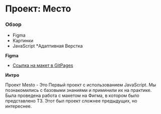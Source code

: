 # Проект: Место

### Обзор

* Figma
* Картинки
* JavaScript
*Адаптивная Верстка

**Figma**

* [Ссылка на макет в GitPages]()

**Интро**

Проект Mesto - Это Первый проект с использованием JavaScript. Мы познакомились с базовыми знаниями и приминили их на практике. Была проведена работа с макетом на Фигма, в котором было представлено ТЗ. Этот был проект сложнее предыдущих, но интереснее.
